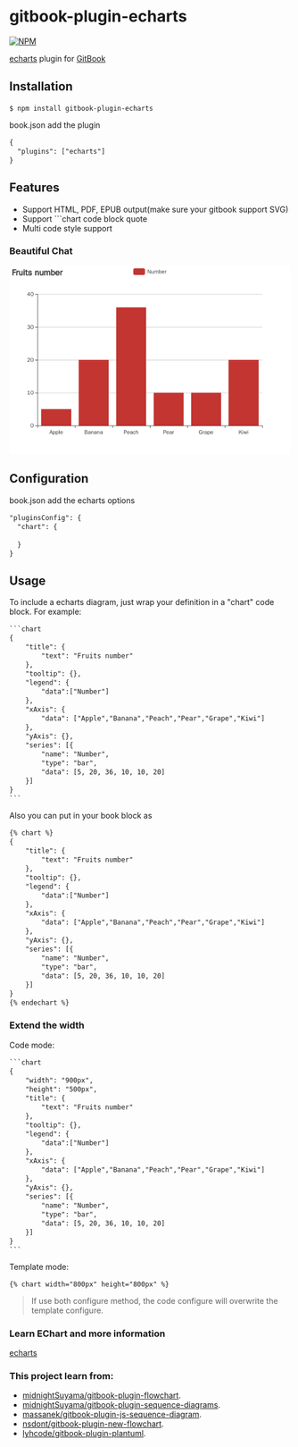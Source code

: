 # gitbook-plugin-echarts

[![NPM](https://nodei.co/npm/gitbook-plugin-echarts.png)](https://nodei.co/npm/gitbook-plugin-echarts/)

[echarts](http://echarts.baidu.com/) plugin for [GitBook](https://github.com/GitbookIO/gitbook)

## Installation

    $ npm install gitbook-plugin-echarts

book.json add the plugin

```
{
  "plugins": ["echarts"]
}
```

## Features

* Support HTML, PDF, EPUB output(make sure your gitbook support SVG)
* Support ```chart code block quote
* Multi code style support

### Beautiful Chat

![Beautiful Chat](images/chart.png)

## Configuration

book.json add the echarts options

```
"pluginsConfig": {
  "chart": {

  }
}
```

## Usage


To include a echarts diagram, just wrap your definition in a "chart" code block. For example:

<pre lang="no-highlight"><code>```chart
{
    "title": {
        "text": "Fruits number"
    },
    "tooltip": {},
    "legend": {
        "data":["Number"]
    },
    "xAxis": {
        "data": ["Apple","Banana","Peach","Pear","Grape","Kiwi"]
    },
    "yAxis": {},
    "series": [{
        "name": "Number",
        "type": "bar",
        "data": [5, 20, 36, 10, 10, 20]
    }]
}
```
</code></pre>

Also you can put in your book block as

```
{% chart %}
{
    "title": {
        "text": "Fruits number"
    },
    "tooltip": {},
    "legend": {
        "data":["Number"]
    },
    "xAxis": {
        "data": ["Apple","Banana","Peach","Pear","Grape","Kiwi"]
    },
    "yAxis": {},
    "series": [{
        "name": "Number",
        "type": "bar",
        "data": [5, 20, 36, 10, 10, 20]
    }]
}
{% endechart %}
```

### Extend the width

Code mode:

<pre lang="no-highlight"><code>```chart
{
    "width": "900px",
    "height": "500px",
    "title": {
        "text": "Fruits number"
    },
    "tooltip": {},
    "legend": {
        "data":["Number"]
    },
    "xAxis": {
        "data": ["Apple","Banana","Peach","Pear","Grape","Kiwi"]
    },
    "yAxis": {},
    "series": [{
        "name": "Number",
        "type": "bar",
        "data": [5, 20, 36, 10, 10, 20]
    }]
}
```
</code></pre>

Template mode:

```
{% chart width="800px" height="800px" %}
```

> If use both configure method, the code configure will overwrite the template configure.

### Learn EChart and more information

[echarts](http://echarts.baidu.com/) 

### This project learn from:

* [midnightSuyama/gitbook-plugin-flowchart](https://github.com/midnightSuyama/gitbook-plugin-flowchart).
* [midnightSuyama/gitbook-plugin-sequence-diagrams](https://github.com/midnightSuyama/gitbook-plugin-sequence-diagrams).
* [massanek/gitbook-plugin-js-sequence-diagram](https://github.com/gmassanek/gitbook-plugin-js-sequence-diagram).
* [nsdont/gitbook-plugin-new-flowchart](https://github.com/nsdont/gitbook-plugin-new-flowchart).
* [lyhcode/gitbook-plugin-plantuml](https://github.com/lyhcode/gitbook-plugin-plantuml).
